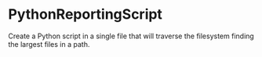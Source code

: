 # PythonReportingScript
Create a Python script in a single file that will traverse the filesystem finding the largest files in a path.
